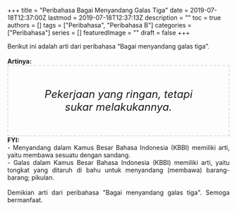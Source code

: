 +++
title = "Peribahasa Bagai Menyandang Galas Tiga"
date = 2019-07-18T12:37:00Z
lastmod = 2019-07-18T12:37:13Z
description = ""
toc = true
authors = []
tags = ["Peribahasa", "Peribahasa B"]
categories = ["Peribahasa"]
series = []
featuredImage = ""
draft = false
+++

<div dir="ltr" style="text-align: left;" trbidi="on"><div style="text-align: justify;">Berikut ini adalah arti dari peribahasa “Bagai menyandang galas tiga”.</div><br /><div style="text-align: justify;"><b>Artinya:</b></div><div style="border: 2px dashed #ddd; font-size: 24px; height: auto; margin: 0 auto; padding: 50px; text-align: center; width: auto;"><i>Pekerjaan yang ringan, tetapi sukar melakukannya.</i></div><div style="text-align: justify;"><b>FYI:</b><br />- Menyandang dalam Kamus Besar Bahasa Indonesia (KBBI) memiliki arti, yaitu membawa sesuatu dengan sandang.<br />- Galas dalam Kamus Besar Bahasa Indonesia (KBBI) memiliki arti, yaitu  tongkat yang ditaruh di bahu untuk menyandang (membawa) barang-barang; pikulan.<br /><br /></div><div style="text-align: justify;">Demikian arti dari peribahasa "Bagai menyandang galas tiga". Semoga bermanfaat.</div></div>
